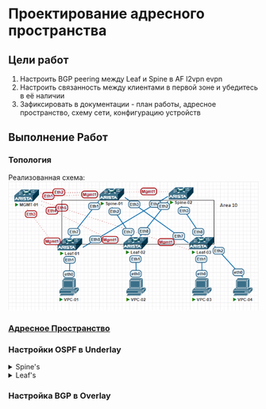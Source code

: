 # Проектирование адресного пространства

## Цели работ

1. Настроить BGP peering между Leaf и Spine в AF l2vpn evpn
2. Настроить связанность между клиентами в первой зоне и убедитесь в её наличии
3. Зафиксировать в документации - план работы, адресное пространство, схему сети, конфигурацию устройств

## Выполнение Работ

### Топология

Реализованная схема:
![image](./MyScheme_OSPF.png)

### [Адресное Пространство](/Lab01/README.md#%D0%B0%D0%B4%D1%80%D0%B5%D1%81%D0%BD%D0%BE%D0%B5-%D0%BF%D1%80%D0%BE%D1%81%D1%82%D1%80%D0%B0%D0%BD%D1%81%D1%82%D0%B2%D0%BE)

### Настройки OSPF в Underlay

<details>
<summary>Spine's</summary>
<br>
router ospf 1 <br>
   router-id 10.1X.255.1 <br>
   passive-interface default <br>
   no passive-interface Ethernet1 <br>
   no passive-interface Ethernet2 <br>
   no passive-interface Ethernet3 <br>
   redistribute connected route-map RM_OSPF_OUT <br>
   max-lsa 12000 <br>
<br>
interface Ethernet1 <br>
   description --- Leaf-01 --- <br>
   ip ospf neighbor bfd <br>
   ip ospf network point-to-point <br>
   ip ospf area 0.0.0.10 <br>
<br>
interface Ethernet2 <br>
   description --- Leaf-02 --- <br>
   ip ospf neighbor bfd <br>
   ip ospf network point-to-point <br>
   ip ospf area 0.0.0.10 <br>
<br>
interface Ethernet3 <br>
   description --- Leaf-03 --- <br>
   ip ospf neighbor bfd <br>
   ip ospf network point-to-point <br>
   ip ospf area 0.0.0.10 <br>
<br>
route-map RM_OSPF_OUT permit 1 <br>
   match ip address prefix-list PL_OSPF_OUT <br>
<br>
ip prefix-list PL_OSPF_OUT seq 10 permit 10.1X.255.1/32<br>
Где X номер Spine коммутатора в схеме <br>
</details>

<details>
<summary>Leaf's</summary>
<br>
router ospf 1 <br>
   router-id 10.2Y.255.1 <br>
   passive-interface default <br>
   no passive-interface Ethernet7 <br>
   no passive-interface Ethernet8 <br>
   redistribute connected route-map RM_OSPF_OUT <br>
   max-lsa 12000 <br>
<br>
interface Ethernet7 <br>
   description --- Spine-01 --- <br>
   ip ospf neighbor bfd <br>
   ip ospf network point-to-point <br>
   ip ospf area 0.0.0.10 <br>
<br>
interface Ethernet8 <br>
   description --- Spine-02 --- <br>
   ip ospf neighbor bfd <br>
   ip ospf network point-to-point <br>
   ip ospf area 0.0.0.10 <br>
<br>
route-map RM_OSPF_OUT permit 1 <br>
   match ip address prefix-list PL_OSPF_OUT <br>
<br>
ip prefix-list PL_OSPF_OUT seq 10 permit 10.2Y.255.1/32<br>
Где Y номер Leaf коммутатора в схеме <br>
</details>

### Настройка BGP в Overlay

